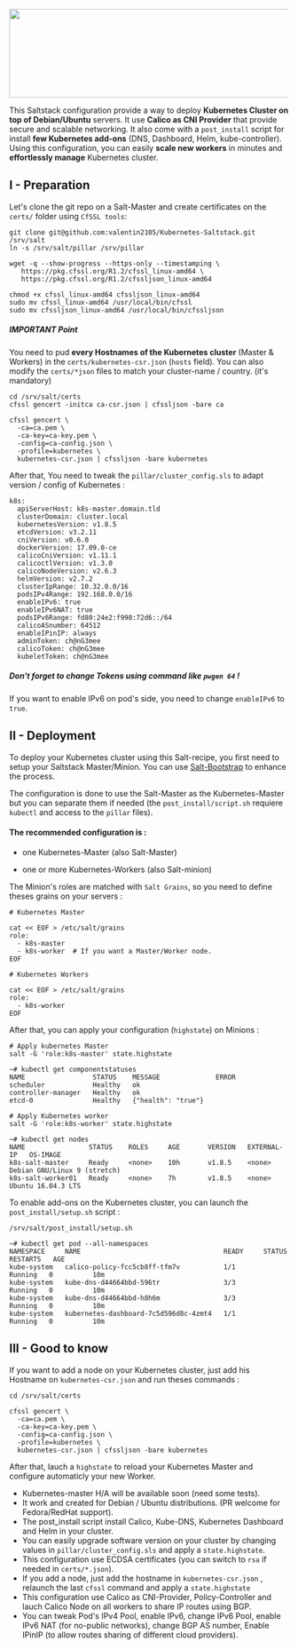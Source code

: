 <a href="url"><img src="https://i.imgur.com/SJAtDZk.png" width="560" height="160" ></a>

This Saltstack configuration provide a way to deploy **Kubernetes Cluster on top of Debian/Ubuntu** servers. It use **Calico as CNI Provider** that provide secure and scalable networking. It also come with a `post_install` script for install **few Kubernetes add-ons** (DNS, Dashboard, Helm, kube-controller).  
Using this configuration, you can easily **scale new workers** in minutes and **effortlessly manage** Kubernetes cluster.  

## I - Preparation

Let's clone the git repo on a Salt-Master and create certificates on the `certs/` folder using `CfSSL tools`:

```
git clone git@github.com:valentin2105/Kubernetes-Saltstack.git /srv/salt
ln -s /srv/salt/pillar /srv/pillar

wget -q --show-progress --https-only --timestamping \
   https://pkg.cfssl.org/R1.2/cfssl_linux-amd64 \
   https://pkg.cfssl.org/R1.2/cfssljson_linux-amd64

chmod +x cfssl_linux-amd64 cfssljson_linux-amd64
sudo mv cfssl_linux-amd64 /usr/local/bin/cfssl
sudo mv cfssljson_linux-amd64 /usr/local/bin/cfssljson
```

##### IMPORTANT Point
You need to pud **every Hostnames of the Kubernetes cluster** (Master & Workers) in the `certs/kubernetes-csr.json` (`hosts` field). You can also modify the `certs/*json` files to match your cluster-name / country. (it's mandatory)

```
cd /srv/salt/certs
cfssl gencert -initca ca-csr.json | cfssljson -bare ca

cfssl gencert \
  -ca=ca.pem \
  -ca-key=ca-key.pem \
  -config=ca-config.json \
  -profile=kubernetes \
  kubernetes-csr.json | cfssljson -bare kubernetes
```
After that, You need to tweak the `pillar/cluster_config.sls` to adapt version / config of Kubernetes :

```
k8s:
  apiServerHost: k8s-master.domain.tld 
  clusterDomain: cluster.local
  kubernetesVersion: v1.8.5
  etcdVersion: v3.2.11
  cniVersion: v0.6.0
  dockerVersion: 17.09.0-ce
  calicoCniVersion: v1.11.1
  calicoctlVersion: v1.3.0
  calicoNodeVersion: v2.6.3
  helmVersion: v2.7.2
  clusterIpRange: 10.32.0.0/16
  podsIPv4Range: 192.168.0.0/16
  enableIPv6: true
  enableIPv6NAT: true
  podsIPv6Range: fd80:24e2:f998:72d6::/64
  calicoASnumber: 64512
  enableIPinIP: always
  adminToken: ch@nG3mee
  calicoToken: ch@nG3mee
  kubeletToken: ch@nG3mee
```
##### Don't forget to change Tokens using command like `pwgen 64` !

If you want to enable IPv6 on pod's side, you need to change `enableIPv6` to `true`. 

## II - Deployment

To deploy your Kubernetes cluster using this Salt-recipe, you first need to setup your Saltstack Master/Minion. You can use [Salt-Bootstrap](https://docs.saltstack.com/en/stage/topics/tutorials/salt_bootstrap.html) to enhance the process. 

The configuration is done to use the Salt-Master as the Kubernetes-Master but you can separate them if needed (the `post_install/script.sh` requiere `kubectl` and access to the `pillar` files).

#### The recommended configuration is :

- one Kubernetes-Master (also Salt-Master)

- one or more Kubernetes-Workers (also Salt-minion)

The Minion's roles are matched with `Salt Grains`, so you need to define theses grains on your servers :

```
# Kubernetes Master

cat << EOF > /etc/salt/grains
role:
  - k8s-master
  - k8s-worker  # If you want a Master/Worker node. 
EOF

# Kubernetes Workers

cat << EOF > /etc/salt/grains
role:
  - k8s-worker
EOF
```

After that, you can apply your configuration (`highstate`) on Minions :

```
# Apply kubernetes Master
salt -G 'role:k8s-master' state.highstate

~# kubectl get componentstatuses
NAME                 STATUS    MESSAGE              ERROR
scheduler            Healthy   ok
controller-manager   Healthy   ok
etcd-0               Healthy   {"health": "true"}

# Apply Kubernetes worker
salt -G 'role:k8s-worker' state.highstate

~# kubectl get nodes
NAME                STATUS    ROLES     AGE       VERSION   EXTERNAL-IP   OS-IMAGE                       
k8s-salt-master     Ready     <none>    10h       v1.8.5    <none>        Debian GNU/Linux 9 (stretch) 
k8s-salt-worker01   Ready     <none>    7h        v1.8.5    <none>        Ubuntu 16.04.3 LTS 
```

To enable add-ons on the Kubernetes cluster, you can launch the `post_install/setup.sh` script :

```
/srv/salt/post_install/setup.sh

~# kubectl get pod --all-namespaces
NAMESPACE     NAME                                    READY     STATUS    RESTARTS   AGE
kube-system   calico-policy-fcc5cb8ff-tfm7v           1/1       Running   0          10m
kube-system   kube-dns-d44664bbd-596tr                3/3       Running   0          10m
kube-system   kube-dns-d44664bbd-h8h6m                3/3       Running   0          10m
kube-system   kubernetes-dashboard-7c5d596d8c-4zmt4   1/1       Running   0          10m
```

## III - Good to know

If you want to add a node on your Kubernetes cluster, just add his Hostname on `kubernetes-csr.json` and run theses commands :

```
cd /srv/salt/certs

cfssl gencert \
  -ca=ca.pem \
  -ca-key=ca-key.pem \
  -config=ca-config.json \
  -profile=kubernetes \
  kubernetes-csr.json | cfssljson -bare kubernetes
```

After that, lauch a `highstate` to reload your Kubernetes Master and configure automaticly your new Worker.

- Kubernetes-master H/A will be available soon (need some tests).
- It work and created for Debian / Ubuntu distributions. (PR welcome for Fedora/RedHat support).
- The post_install script install Calico, Kube-DNS, Kubernetes Dashboard and Helm in your cluster. 
- You can easily upgrade software version on your cluster by changing values in `pillar/cluster_config.sls` and apply a `state.highstate`.
- This configuration use ECDSA certificates (you can switch to `rsa` if needed in `certs/*.json`).
- If you add a node, just add the hostname in `kubernetes-csr.json` , relaunch the last `cfssl` command and apply a `state.highstate`
- This configuration use Calico as CNI-Provider, Policy-Controller and lauch Calico Node on all workers to share IP routes using BGP.
- You can tweak Pod's IPv4 Pool, enable IPv6, change IPv6 Pool, enable IPv6 NAT (for no-public networks), change BGP AS number, Enable IPinIP (to allow routes sharing of different cloud providers).
